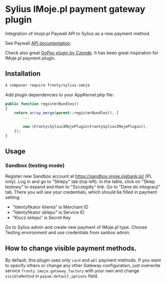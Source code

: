 # Sylius IMoje.pl payment gateway plugin

Integration of imoje.pl Paywall API to Sylius as a new payment method.

See Paywall [API documentation](https://www.imoje.pl/developerzy/paywall-api).

Check also great [GoPay plugin by Czende](https://packagist.org/packages/czende/gopay-plugin). It has been great inspiration for IMoje.pl payment plugin.

## Installation

```bash
$ composer require fronty/sylius-imoje
```

Add plugin dependencies to your AppKernel.php file:

```php
public function registerBundles()
{
    return array_merge(parent::registerBundles(), [
        ...

        new \Fronty\SyliusIMojePlugin\FrontySyliusIMojePlugin(),
    ]);
}
```

## Usage
### Sandbox (testing mode)
Register new Sandbox account at https://sandbox.imoje.ingbank.pl/ (PL only).
Log in and go to "Sklepy" tab (top left). In the table, click on "Sklep testowy" to expand and then to "Szczegóły" link.
Go to "Dane do integracji" tab. There you will see your credentials, which should be filled in payment setting:
- "Identyfikator klienta" is Merchant ID
- "Identyfikator sklepu" is Service ID
- "Klucz sklepu" is Secret Key

Go to Sylius admin and create new payment of IMoje.pl type. Choose Testing environment and use credentials from sanbox admin.


## How to change visible payment methods.
By default, this plugin uses only `card` and `pbl` payment methods. If you want to specify others or change any other Gateway configuration,
just overwrite service `fronty.imoje.gateway_factory` with your own and change `visibleMethod` in `payum.default_options` field.
